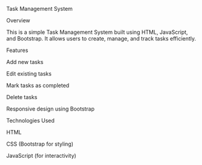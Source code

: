 Task Management System

Overview

This is a simple Task Management System built using HTML, JavaScript, and Bootstrap. It allows users to create, manage, and track tasks efficiently.

Features

Add new tasks

Edit existing tasks

Mark tasks as completed

Delete tasks

Responsive design using Bootstrap

Technologies Used

HTML

CSS (Bootstrap for styling)

JavaScript (for interactivity)
